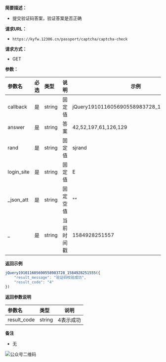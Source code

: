 **简要描述：** 

- 提交验证码答案，验证答案是否正确

**请求URL：** 

- ` https://kyfw.12306.cn/passport/captcha/captcha-check `

**请求方式：**

- GET 

**参数：** 

| 参数名     | 必选 | 类型   | 说明       | 示例                                      |
| :--------- | :--- | :----- | ---------- | ----------------------------------------- |
| callback   | 是   | string | 固定值     | jQuery191011605690558983728_1584928251555 |
| answer     | 是   | string | 答案       | 42,52,197,61,126,129                      |
| rand       | 是   | string | 固定值     | sjrand                                    |
| login_site | 是   | string | 固定值     | E                                         |
| _json_att  | 是   | string | 固定空值   | ""                                        |
| _          | 是   | string | 当前时间戳 | 1584928251557                             |

 **返回示例**

``` javascript
jQuery191011605690558983728_1584928251555({
	"result_message": "验证码校验成功",
	"result_code": "4"
})
```

 **返回参数说明** 

| 参数名      | 类型   | 说明      |
| :---------- | :----- | --------- |
| result_code | string | 4表示成功 |

 **备注** 

- 无



![公众号二维码](https://tva1.sinaimg.cn/large/007S8ZIlgy1gdy3ml2gu0j3076076gm3.jpg)